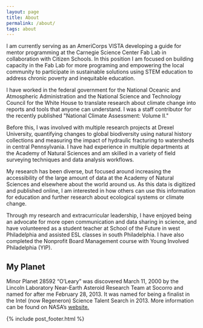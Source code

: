 ```yaml
---
layout: page
title: About
permalink: /about/
tags: about
---
```


I am currently serving as an AmeriCorps VISTA developing a guide for mentor programming at the Carnegie Science Center Fab Lab in collaboration with Citizen Schools. In this position I am focused on building capacity in the Fab Lab for more programing and empowering the local community to participate in sustainable solutions using STEM education to address chronic poverty and inequitable education.

I have worked in the federal government for the National Oceanic and Atmospheric Administration and the National Science and Technology Council for the White House to translate research about climate change into reports and tools that anyone can understand. I was a staff contributor for the recently published "National Climate Assessment: Volume II."

Before this, I was involved with multiple research projects at Drexel University, quantifying changes to global biodiversity using natural history collections and measuring the impact of hydraulic fracturing to watersheds in central Pennsylvania. I have had experience in multiple departments at the Academy of Natural Sciences and am skilled in a variety of field surveying techniques and data analysis workflows.

My research has been diverse, but focused around increasing the accessibility of the large amount of data at the Academy of Natural Sciences and elsewhere about the world around us. As this data is digitized and published online, I am interested in how others can use this information for education and further research about ecological systems or climate change.

Through my research and extracurricular leadership, I have enjoyed being an advocate for more open communication and data sharing in science, and have volunteered as a student teacher at School of the Future in west Philadelphia and assisted ESL classes in south Philadelphia. I have also completed the Nonprofit Board Management course with Young Involved Philadelphia (YIP).

<h2> My Planet </h2>

Minor Planet 28592 “O’Leary” was discovered March 11, 2000 by the Lincoln Laboratory Near-Earth Asteroid Research Team at Socorro and named for after me February 28, 2013. It was named for being a finalist in the Intel (now Regeneron) Science Talent Search in 2013. More information can be found on NASA’s <a href="https://ssd.jpl.nasa.gov/sbdb.cgi?sstr=28592">website.</a>

{% include post_footer.html %}
